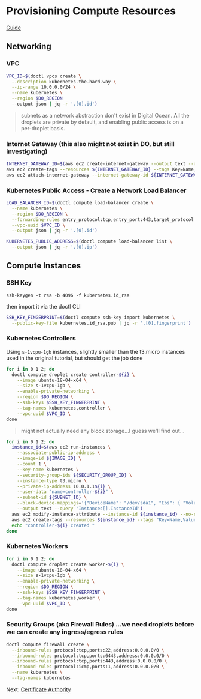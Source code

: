 # Provisioning Compute Resources

[Guide](https://github.com/kelseyhightower/kubernetes-the-hard-way/blob/master/docs/03-compute-resources.md)

## Networking

### VPC

```sh
VPC_ID=$(doctl vpcs create \
  --description kubernetes-the-hard-way \
  --ip-range 10.0.0.0/24 \
  --name kubernetes \
  --region $D0_REGION
  --output json | jq -r '.[0].id')
```

> subnets as a network abstraction don't exist in Digital Ocean. All the droplets are private by default, and enabling public access is on a per-droplet basis.

### Internet Gateway (this also might not exist in DO, but still investigating)

```sh
INTERNET_GATEWAY_ID=$(aws ec2 create-internet-gateway --output text --query 'InternetGateway.InternetGatewayId')
aws ec2 create-tags --resources ${INTERNET_GATEWAY_ID} --tags Key=Name,Value=kubernetes
aws ec2 attach-internet-gateway --internet-gateway-id ${INTERNET_GATEWAY_ID} --vpc-id ${VPC_ID}
```

### Kubernetes Public Access - Create a Network Load Balancer

```sh
LOAD_BALANCER_ID=$(doctl compute load-balancer create \
  --name kubernetes \
  --region $DO_REGION \
  --forwarding-rules entry_protocol:tcp,entry_port:443,target_protocol:tcp,target_port:6443 \
  --vpc-uuid $VPC_ID \
  --output json | jq -r '.[0].id')
```

```sh
KUBERNETES_PUBLIC_ADDRESS=$(doctl compute load-balancer list \
  --output json | jq -r '.[0].ip')
```

## Compute Instances

### SSH Key

```
ssh-keygen -t rsa -b 4096 -f kubernetes.id_rsa
```

then import it via the doctl CLI

```sh
SSH_KEY_FINGERPRINT=$(doctl compute ssh-key import kubernetes \
  --public-key-file kubernetes.id_rsa.pub | jq -r '.[0].fingerprint')
```

### Kubernetes Controllers

Using `s-1vcpu-1gb` instances, slightly smaller than the t3.micro instances used in the original tutorial, but should get the job done

```sh
for i in 0 1 2; do
  doctl compute droplet create controller-${i} \
    --image ubuntu-18-04-x64 \
    --size s-1vcpu-1gb \
    --enable-private-networking \
    --region $DO_REGION \
    --ssh-keys $SSH_KEY_FINGERPRINT \
    --tag-names kubernetes,controller \
    --vpc-uuid $VPC_ID \
done
```

> might not actually need any block storage...I guess we'll find out...
```sh
for i in 0 1 2; do
  instance_id=$(aws ec2 run-instances \
    --associate-public-ip-address \
    --image-id ${IMAGE_ID} \
    --count 1 \
    --key-name kubernetes \
    --security-group-ids ${SECURITY_GROUP_ID} \
    --instance-type t3.micro \
    --private-ip-address 10.0.1.1${i} \
    --user-data "name=controller-${i}" \
    --subnet-id ${SUBNET_ID} \
    --block-device-mappings='{"DeviceName": "/dev/sda1", "Ebs": { "VolumeSize": 50 }, "NoDevice": "" }' \
    --output text --query 'Instances[].InstanceId')
  aws ec2 modify-instance-attribute --instance-id ${instance_id} --no-source-dest-check
  aws ec2 create-tags --resources ${instance_id} --tags "Key=Name,Value=controller-${i}"
  echo "controller-${i} created "
done
```

### Kubernetes Workers

```sh
for i in 0 1 2; do
  doctl compute droplet create worker-${i} \
    --image ubuntu-18-04-x64 \
    --size s-1vcpu-1gb \
    --enable-private-networking \
    --region $DO_REGION \
    --ssh-keys $SSH_KEY_FINGERPRINT \
    --tag-names kubernetes,worker \
    --vpc-uuid $VPC_ID \
done
```

### Security Groups (aka Firewall Rules) ...we need droplets before we can create any ingress/egress rules

```sh
doctl compute firewall create \
  --inbound-rules protocol:tcp,ports:22,address:0.0.0.0/0 \
  --inbound-rules protocol:tcp,ports:6443,address:0.0.0.0/0 \
  --inbound-rules protocol:tcp,ports:443,address:0.0.0.0/0 \
  --inbound-rules protocol:icmp,ports:1,address:0.0.0.0/0 \
  --name kubernetes \
  --tag-names kubernetes
```

Next: [Certificate Authority](04-certificate-authority.md)

